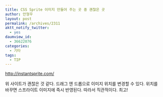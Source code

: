 ```yaml
---
title: CSS Sprite 이미지 만들어 주는 곳 중 괜찮은 곳
author: 안형우
layout: post
permalink: /archives/2311
aktt_notify_twitter:
  - yes
daumview_id:
  - 36622076
categories:
  - 기타
tags:
  - TIP
---
```

<http://instantsprite.com/>

위 사이트가 괜찮은 것 같다. 드래그 앤 드롭으로 이미지 위치를 변경할 수 있다. 위치를 바꾸면 스프라이트 이미지에 즉시 반영된다. 따라서 직관적이다. 최고!